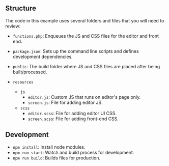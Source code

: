 ## Structure

The code in this example uses several folders and files that you will need to review:

- `functions.php`: Enqueues the JS and CSS files for the editor and front end.
- `package.json`: Sets up the command line scripts and defines development dependencies.
- `public`: The build folder where JS and CSS files are placed after being built/processed.
- `resources`

  - `js`
    - `editor.js`: Custom JS that runs on editor's page only.
    - `screen.js`: File for adding editor JS.
  - `scss`
    - `editor.scss`: File for adding editor UI CSS.
    - `screen.scss`: File for adding front-end CSS.

## Development

- `npm install`: Install node modules.
- `npm run start`: Watch and build process for development.
- `npm run build`: Builds files for production.
